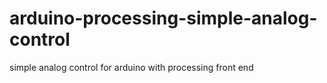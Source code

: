 # arduino-processing-simple-analog-control
simple analog control for arduino with processing front end

